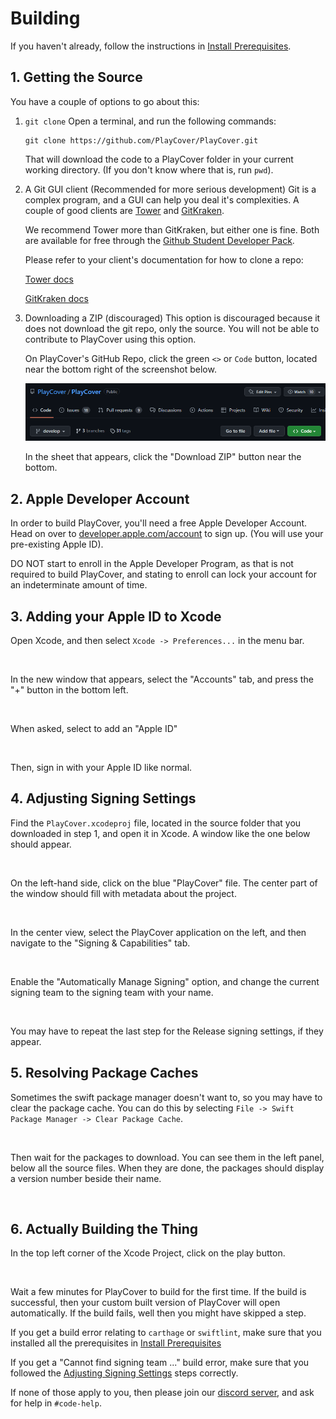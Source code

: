 # Building
If you haven't already, follow the instructions in [Install Prerequisites](./install_prerequisites.md).

## 1. Getting the Source

You have a couple of options to go about this:

1. `git clone`
    Open a terminal, and run the following commands:
    ```
    git clone https://github.com/PlayCover/PlayCover.git
    ```

    That will download the code to a PlayCover folder in your current working directory. (If you don't know where that is, run `pwd`).

2. A Git GUI client (Recommended for more serious development)
    Git is a complex program, and a GUI can help you deal it's complexities. A couple of good clients are [Tower](https://www.git-tower.com/) and [GitKraken](https://www.gitkraken.com/).

    We recommend Tower more than GitKraken, but either one is fine. Both are available for free through the [Github Student Developer Pack](https://education.github.com/pack).

    Please refer to your client's documentation for how to clone a repo:

    [Tower docs](https://www.git-tower.com/help/guides/manage-repositories/clone-remote-repository/)

    [GitKraken docs](https://help.gitkraken.com/gitkraken-client/open-clone-init/#cloning-an-existing-project)

3. Downloading a ZIP (discouraged)
    This option is discouraged because it does not download the git repo, only the source. You will not be able to contribute to PlayCover using this option.

    On PlayCover's GitHub Repo, click the green `<>` or `Code` button, located near the bottom right of the screenshot below.

    ![](../images/github_code_button.png)

    In the sheet that appears, click the "Download ZIP" button near the bottom.

## 2. Apple Developer Account

In order to build PlayCover, you'll need a free Apple Developer Account. Head on over to [developer.apple.com/account](https://developer.apple.com/account) to sign up. (You will use your pre-existing Apple ID).

DO NOT start to enroll in the Apple Developer Program, as that is not required to build PlayCover, and stating to enroll can lock your account for an indeterminate amount of time.

## 3. Adding your Apple ID to Xcode

Open Xcode, and then select `Xcode -> Preferences...` in the menu bar.

![]()

In the new window that appears, select the "Accounts" tab, and press the "+" button in the bottom left.

![]()

When asked, select to add an "Apple ID"

![]()

Then, sign in with your Apple ID like normal.

## 4. Adjusting Signing Settings

Find the `PlayCover.xcodeproj` file, located in the source folder that you downloaded in step 1, and open it in Xcode. A window like the one below should appear.

![]()

On the left-hand side, click on the blue "PlayCover" file. The center part of the window should fill with metadata about the project.

![]()

In the center view, select the PlayCover application on the left, and then navigate to the "Signing & Capabilities" tab.

![]()

Enable the "Automatically Manage Signing" option, and change the current signing team to the signing team with your name.

![]()

You may have to repeat the last step for the Release signing settings, if they appear.

## 5. Resolving Package Caches

Sometimes the swift package manager doesn't want to, so you may have to clear the package cache. You can do this by selecting `File -> Swift Package Manager -> Clear Package Cache`.

![]()

Then wait for the packages to download. You can see them in the left panel, below all the source files. When they are done, the packages should display a version number beside their name.

![]()

## 6. Actually Building the Thing

In the top left corner of the Xcode Project, click on the play button.

![]()

Wait a few minutes for PlayCover to build for the first time. If the build is successful, then your custom built version of PlayCover will open automatically. If the build fails, well then you might have skipped a step.

If you get a build error relating to `carthage` or `swiftlint`, make sure that you installed all the prerequisites in [Install Prerequisites](install_prerequisites.md)

If you get a "Cannot find signing team ..." build error, make sure that you followed the [Adjusting Signing Settings](#step-4-adjusting-signing-settings) steps correctly.

If none of those apply to you, then please join our [discord server](https://discord.gg/playcover), and ask for help in `#code-help`.